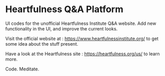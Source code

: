 # Heartfulness Q&A Platform

UI codes for the unofficial Heartfulness Institute Q&A website.
Add new functionality in the UI, and improve the current looks.

Visit the official website at : 
	https://www.heartfulnessinstitute.org/
to get some idea about the stuff present.

Have a look at the Heartfulness site : 
	https://heartfulness.org/us/
to learn more.


Code. Meditate.
